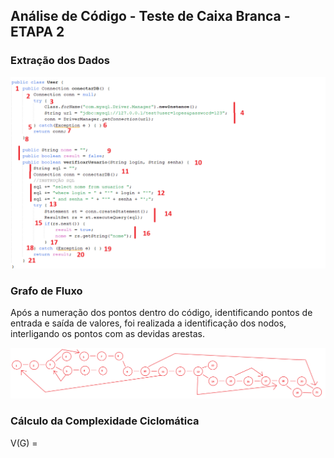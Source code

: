 ## Análise de Código - Teste de Caixa Branca - ETAPA 2

### Extração dos Dados
<img src="/images/fluxo_dados.png">

### Grafo de Fluxo
  <p>Após a numeração dos pontos dentro do código, identificando pontos de entrada e saída de valores, foi realizada a identificação dos nodos, interligando os pontos com as devidas arestas.</p>

<img src="/images/grafo_via_paint_image.png">

### Cálculo da Complexidade Ciclomática
V(G) = 

